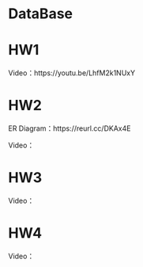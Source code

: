 # DataBase
<h1>HW1</h1>
<p>Video：https://youtu.be/LhfM2k1NUxY</p>

<h1>HW2</h1>
<p>ER Diagram：https://reurl.cc/DKAx4E</p>
<p>Video：</p>

<h1>HW3</h1>
<p>Video：</p>

<h1>HW4</h1>
<p>Video：</p>
